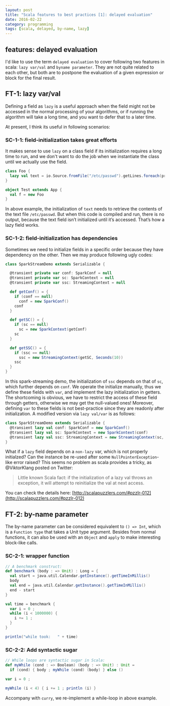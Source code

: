 ```yaml
---
layout: post
title: "Scala features to best practices [1]: delayed evaluation"
date: 2016-02-22
category: programming
tags: [scala, delayed, by-name, lazy]
---
```


## features: delayed evaluation

I'd like to use the term `delayed evaluation` to cover following two features in scala: `lazy var/val` and `byname parameter`. They are not quite related to each other, but both are to postpone the evaluation of a given expression or block for the final result.

## FT-1: lazy var/val

Defining a field as `lazy` is a useful approach when the field might not be accessed in the normal processing of your algorithms, or if running the algorithm will take a long time, and you want to defer that to a later time.

At present, I think its useful in following scenarios:

### SC-1-1: field-initialization takes great efforts

It makes sense to use `lazy` on a class field if its initialization requires a long time to run, and we don't want to do the job when we instantiate the class until we actually use the field.

```scala
class Foo {
  lazy val text = io.Source.fromFile("/etc/passwd").getLines.foreach(println)
}

object Test extends App {
  val f = new Foo
}
```

In above example, the initialization of `text` needs to retrieve the contents of the text file `/etc/passwd`. But when this code is compiled and run, there is no output, because the text field isn’t initialized until it’s accessed. That’s how a lazy field works.

### SC-1-2: field-initialization has dependencies

Sometimes we need to initialize fields in a specific order because they have dependency on the other. Then we may produce following ugly codes:

```scala
class SparkStreamDemo extends Serializable {

  @transient private var conf: SparkConf = null
  @transient private var sc: SparkContext = null
  @transient private var ssc: StreamingContext = null

  def getConf() = {
    if (conf == null)
      conf = new SparkConf()
    conf
  }

  def getSC() = {
    if (sc == null)
      sc = new SparkContext(getConf)
    sc
  }

  def getSSC() = {
    if (ssc == null)
      ssc = new StreamingContext(getSC, Seconds(10))
    ssc
  }
}
```

In this spark-streaming demo, the initialization of `ssc` depends on that of `sc`, which further depends on `conf`. We operate the initialize manually, thus we define these fields with `var`, and implement the lazy initialization in getters. The shortcoming is obvious, we have to restrict the access of these field through getters, otherwise we may get the null-valued ones! Moreover, defining `var` to these fields is not best-practice since they are readonly after initialization. A modified version via `lazy val/var` is as follows:

```scala
class SparkStreamDemo extends Serializable {
  @transient lazy val conf: SparkConf = new SparkConf()
  @transient lazy val sc: SparkContext = new SparkContext(conf)
  @transient lazy val ssc: StreamingContext = new StreamingContext(sc, Seconds(10))
}
```

What if a `lazy` field depends on a `non-lazy` var, which is not properly initialzed? Can the instance be re-used after some `NullPointerException`-like error raised? This seems no problem as scala provides a tricky, as @ViktorKlang posted on Twitter:

>Little known Scala fact: if the initialization of a lazy val throws an exception, it will attempt to reinitialize the val at next access.

You can check the details here: [http://scalapuzzlers.com/#pzzlr-012](http://scalapuzzlers.com/#pzzlr-012)

## FT-2: by-name parameter

The by-name parameter can be considered equivalent to `() => Int`, which is a `Function type` that takes a Unit type argument. Besides from normal functions, it can also be used with an `Object` and `apply` to make interesting block-like calls.

### SC-2-1: wrapper function

```scala
// A benchmark construct:
def benchmark (body : => Unit) : Long = {
  val start = java.util.Calendar.getInstance().getTimeInMillis()
  body
  val end = java.util.Calendar.getInstance().getTimeInMillis()
  end - start
}

val time = benchmark {
  var i = 0 ;
  while (i < 1000000) {
    i += 1 ;
  }
}

println("while took:   " + time)
```

### SC-2-2: Add syntactic sugar

```scala
// While loops are syntactic sugar in Scala:
def myWhile (cond : => Boolean) (body : => Unit) : Unit =
  if (cond) { body ; myWhile (cond) (body) } else ()

var i = 0 ;

myWhile (i < 4) { i += 1 ; println (i) }
```

Accompany with `curry`, we re-implement a while-loop in above example.
